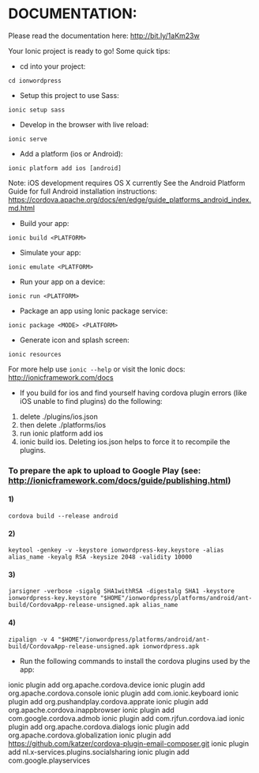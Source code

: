 # DOCUMENTATION:
Please read the documentation here: http://bit.ly/1aKm23w




Your Ionic project is ready to go! Some quick tips:

* cd into your project:
```
cd ionwordpress
```

* Setup this project to use Sass:
```
ionic setup sass
```

* Develop in the browser with live reload:
```
ionic serve
```

* Add a platform (ios or Android):
```
ionic platform add ios [android]
```

Note: iOS development requires OS X currently
See the Android Platform Guide for full Android installation instructions:
https://cordova.apache.org/docs/en/edge/guide_platforms_android_index.md.html

* Build your app:
```
ionic build <PLATFORM>
```

* Simulate your app:
```
ionic emulate <PLATFORM>
```

* Run your app on a device:
```
ionic run <PLATFORM>
```

* Package an app using Ionic package service:
```
ionic package <MODE> <PLATFORM>
```

* Generate icon and splash screen:
```
ionic resources
```

For more help use ```ionic --help``` or visit the Ionic docs: http://ionicframework.com/docs

* If you build for ios and find yourself having cordova plugin errors (like iOS unable to find plugins) do the following:

1. delete ./plugins/ios.json
2. then delete ./platforms/ios
3. run ionic platform add ios
4. ionic build ios.
Deleting ios.json helps to force it to recompile the plugins.



### To prepare the apk to upload to Google Play (see: http://ionicframework.com/docs/guide/publishing.html)
#### 1)
```
cordova build --release android
```
#### 2)
```
keytool -genkey -v -keystore ionwordpress-key.keystore -alias alias_name -keyalg RSA -keysize 2048 -validity 10000
```
#### 3)
```
jarsigner -verbose -sigalg SHA1withRSA -digestalg SHA1 -keystore ionwordpress-key.keystore "$HOME"/ionwordpress/platforms/android/ant-build/CordovaApp-release-unsigned.apk alias_name
```
#### 4)
```
zipalign -v 4 "$HOME"/ionwordpress/platforms/android/ant-build/CordovaApp-release-unsigned.apk ionwordpress.apk
```


* Run the following commands to install the cordova plugins used by the app:

ionic plugin add org.apache.cordova.device
ionic plugin add org.apache.cordova.console
ionic plugin add com.ionic.keyboard
ionic plugin add org.pushandplay.cordova.apprate
ionic plugin add org.apache.cordova.inappbrowser
ionic plugin add com.google.cordova.admob
ionic plugin add com.rjfun.cordova.iad
ionic plugin add org.apache.cordova.dialogs
ionic plugin add org.apache.cordova.globalization
ionic plugin add https://github.com/katzer/cordova-plugin-email-composer.git
ionic plugin add nl.x-services.plugins.socialsharing
ionic plugin add com.google.playservices
